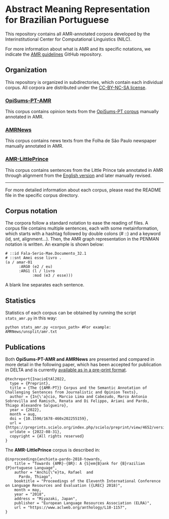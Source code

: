 # Abstract Meaning Representation for Brazilian Portuguese

This repository contains all AMR-annotated corpora developed by the Interinstitutional Center for Computational Linguistics (NILC).

For more information about what is AMR and its specific notations, we indicate the [AMR guidelines](https://github.com/amrisi/amr-guidelines) GitHub repository.

## Organization

This repository is organized in subdirectories, which contain each individual corpus. All corpora are distributed under the [CC-BY-NC-SA license](LICENSE.md).

### [OpiSums-PT-AMR](OpiSums-PT-AMR)

This corpus contains opinion texts from the [OpiSums-PT corpus](http://www.google.com/url?q=http%3A%2F%2Fconteudo.icmc.usp.br%2Fpessoas%2Ftaspardo%2Fsucinto%2Ffiles%2FOpiSums-PT.zip&sa=D&sntz=1&usg=AFQjCNH7mwRNQ3L4E_AYHlsXLCwKdmqgTA) manually annotated in AMR.

### [AMRNews](AMRNews)

This corpus contains news texts from the Folha de São Paulo newspaper manually annotated in AMR.

### [AMR-LittlePrince](AMR-LittlePrince)

This corpus contains sentences from the Little Prince tale annotated in AMR through alignment from the [English version](https://amr.isi.edu/download/amr-bank-struct-v1.6.txt) and later manually revised.

---

For more detailed information about each corpus, please read the README file in the specific corpus directory.

## Corpus notation

The corpora follow a standard notation to ease the reading of files. A corpus file contains multiple sentences, each with some metainformation, which starts with a hashtag followed by double colons (# ::) and a keyword (id, snt, alignment...). Then, the AMR graph representation in the PENMAN notation is written. An example is shown below:

```
# ::id Fala-Serio-Mae.Documento_32.1
# ::snt Amei esse livro .
(a / amar-01
      :ARG0 (e2 / eu)
      :ARG1 (l / livro
            :mod (e3 / esse)))
```

A blank line separates each sentence.


## Statistics

Statistics of each corpus can be obtained by running the script `stats_amr.py` in this way:

```
python stats_amr.py <corpus_path> #For example: AMRNews/unsplit/amr.txt
```

## Publications

Both **OpiSums-PT-AMR and AMRNews** are presented and compared in more detail in the following paper, which has been accepted for publication in DELTA and is currently [available as in a pre-print format](https://doi.org/10.1590/1678-460x202255159).

```
@techreport{InacioEtAl2022,
  type = {Preprint},
  title = {The {{AMR-PT}} Corpus and the Semantic Annotation of Challenging Sentences from Journalistic and Opinion Texts},
  author = {In{\'a}cio, Marcio Lima and Cabezudo, Marco Antonio Sobrevilla and Ramisch, Renata and Di Felippo, Ariani and Pardo, Thiago Alexandre Salgueiro},
  year = {2022},
  month = aug,
  doi = {10.1590/1678-460x202255159},
  url = {https://preprints.scielo.org/index.php/scielo/preprint/view/4652/version/4928},
  urldate = {2022-08-31},
  copyright = {All rights reserved}
}
```

The **AMR-LittlePrince** corpus is described in:

```
@inproceedings{anchieta-pardo-2018-towards,
    title = "Towards {AMR}-{BR}: A {S}em{B}ank for {B}razilian {P}ortuguese Language",
    author = "Anchi{\^e}ta, Rafael  and
      Pardo, Thiago",
    booktitle = "Proceedings of the Eleventh International Conference on Language Resources and Evaluation ({LREC} 2018)",
    month = may,
    year = "2018",
    address = "Miyazaki, Japan",
    publisher = "European Language Resources Association (ELRA)",
    url = "https://www.aclweb.org/anthology/L18-1157",
}
```
